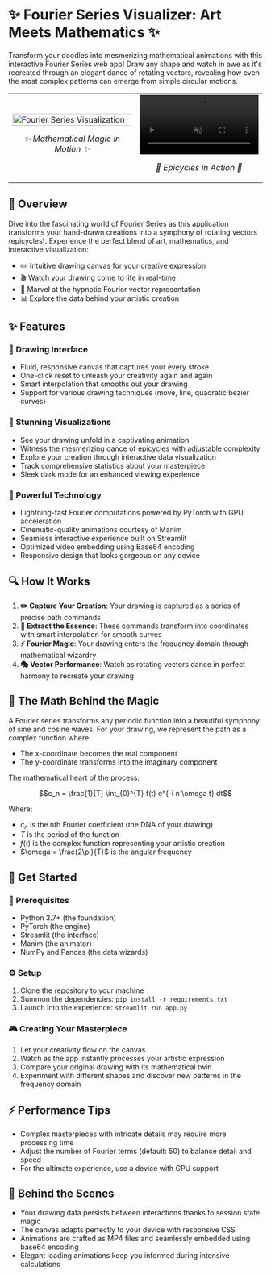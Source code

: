 # ✨ Fourier Series Visualizer: Art Meets Mathematics ✨

Transform your doodles into mesmerizing mathematical animations with this interactive Fourier Series web app! Draw any shape and watch in awe as it's recreated through an elegant dance of rotating vectors, revealing how even the most complex patterns can emerge from simple circular motions.

<div align="center">
  <table>
    <tr>
      <td width="50%">
        <img src="https://raw.githubusercontent.com/sarthakj314/fourier-visualizer/fourier_series.png" alt="Fourier Series Visualization" width="100%">
        <p align="center"><em>✨ Mathematical Magic in Motion ✨</em></p>
      </td>
      <td width="50%">
        <video width="100%" autoplay loop muted playsinline>
          <source src="https://raw.githubusercontent.com/sarthakj314/fourier-visualizer/fourier_vectors.mp4" type="video/mp4">
          Your browser does not support the video tag.
        </video>
        <p align="center"><em>🔄 Epicycles in Action 🔄</em></p>
      </td>
    </tr>
  </table>
</div>

## 🚀 Overview

Dive into the fascinating world of Fourier Series as this application transforms your hand-drawn creations into a symphony of rotating vectors (epicycles). Experience the perfect blend of art, mathematics, and interactive visualization:

- ✏️ Intuitive drawing canvas for your creative expression
- 🎬 Watch your drawing come to life in real-time
- 🔄 Marvel at the hypnotic Fourier vector representation
- 📊 Explore the data behind your artistic creation

## ✨ Features

### 🎨 Drawing Interface
- Fluid, responsive canvas that captures your every stroke
- One-click reset to unleash your creativity again and again
- Smart interpolation that smooths out your drawing
- Support for various drawing techniques (move, line, quadratic bezier curves)

### 🌈 Stunning Visualizations
- See your drawing unfold in a captivating animation
- Witness the mesmerizing dance of epicycles with adjustable complexity
- Explore your creation through interactive data visualization
- Track comprehensive statistics about your masterpiece
- Sleek dark mode for an enhanced viewing experience

### 🔧 Powerful Technology
- Lightning-fast Fourier computations powered by PyTorch with GPU acceleration
- Cinematic-quality animations courtesy of Manim
- Seamless interactive experience built on Streamlit
- Optimized video embedding using Base64 encoding
- Responsive design that looks gorgeous on any device

## 🔍 How It Works

1. **✏️ Capture Your Creation**: Your drawing is captured as a series of precise path commands
2. **🧮 Extract the Essence**: These commands transform into coordinates with smart interpolation for smooth curves
3. **⚡ Fourier Magic**: Your drawing enters the frequency domain through mathematical wizardry
4. **🎭 Vector Performance**: Watch as rotating vectors dance in perfect harmony to recreate your drawing

## 🧠 The Math Behind the Magic

A Fourier series transforms any periodic function into a beautiful symphony of sine and cosine waves. For your drawing, we represent the path as a complex function where:

- The x-coordinate becomes the real component
- The y-coordinate transforms into the imaginary component

The mathematical heart of the process:

$$c_n = \frac{1}{T} \int_{0}^{T} f(t) e^{-i n \omega t} dt$$

Where:
- $c_n$ is the nth Fourier coefficient (the DNA of your drawing)
- $T$ is the period of the function
- $f(t)$ is the complex function representing your artistic creation
- $\omega = \frac{2\pi}{T}$ is the angular frequency

## 🚀 Get Started

### 🧰 Prerequisites
- Python 3.7+ (the foundation)
- PyTorch (the engine)
- Streamlit (the interface)
- Manim (the animator)
- NumPy and Pandas (the data wizards)

### ⚙️ Setup
1. Clone the repository to your machine
2. Summon the dependencies: `pip install -r requirements.txt`
3. Launch into the experience: `streamlit run app.py`

### 🎮 Creating Your Masterpiece
1. Let your creativity flow on the canvas
2. Watch as the app instantly processes your artistic expression
3. Compare your original drawing with its mathematical twin
4. Experiment with different shapes and discover new patterns in the frequency domain

## ⚡ Performance Tips
- Complex masterpieces with intricate details may require more processing time
- Adjust the number of Fourier terms (default: 50) to balance detail and speed
- For the ultimate experience, use a device with GPU support

## 🔧 Behind the Scenes
- Your drawing data persists between interactions thanks to session state magic
- The canvas adapts perfectly to your device with responsive CSS
- Animations are crafted as MP4 files and seamlessly embedded using base64 encoding
- Elegant loading animations keep you informed during intensive calculations